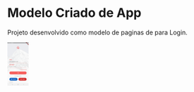 # Modelo Criado de App 

Projeto desenvolvido como modelo de paginas de para Login.

<p>
<img src="/images/Login.jpg" width="48">
</p>


